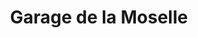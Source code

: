 ---
title: "Garage de la Moselle"
url: /bussang/garage-de-la-moselle/
shop: réparation de voitures
---